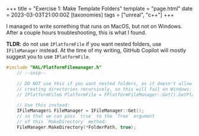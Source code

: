 +++
title = "Exercise 1: Make Template Folders"
template = "page.html"
date = 2023-03-03T21:00:00Z
[taxonomies]
tags = ["unreal", "c++"]
+++

I managed to write something that runs on MacOS, but not on Windows. After a couple hours troubleshooting, this is what I found.

**TLDR**: do not use `IPlatformFile` if you want nested folders, use `IFileManager` instead.
At the time of my writing, GitHub Copilot will mostly suggest you to use `IPlatformFile`.

```cpp
#include "HAL/PlatformFilemanager.h"
    // --snip--

    // DO NOT use this if you want nested folders, as it doesn't allow
    // creating directories recursively, so this will fail on Windows:
    // IPlatformFile& PlatformFile = FPlatformFileManager::Get().GetPlatformFile();

    // Use this instead:
    IFileManager& FileManager = IFileManager::Get();
    // so that we can pass `true` to the `Tree` argument
    // of this `MakeDirectory` method:
    FileManager.MakeDirectory(*FolderPath, true);

```
